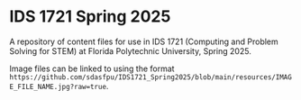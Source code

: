# IDS 1721 Spring 2025

A repository of content files for use in IDS 1721 (Computing and Problem Solving for STEM) at Florida Polytechnic University, Spring 2025.

Image files can be linked to using the format `https://github.com/sdasfpu/IDS1721_Spring2025/blob/main/resources/IMAGE_FILE_NAME.jpg?raw=true`.
